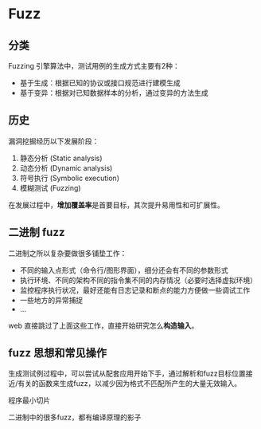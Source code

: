# Fuzz

## 分类

Fuzzing 引擎算法中，测试用例的生成方式主要有2种：

- 基于生成：根据已知的协议或接口规范进行建模生成
- 基于变异：根据对已知数据样本的分析，通过变异的方法生成

## 历史

漏洞挖掘经历以下发展阶段：

1. 静态分析 (Static analysis)
2. 动态分析 (Dynamic analysis)
3. 符号执行 (Symbolic execution)
4. 模糊测试 (Fuzzing)

在发展过程中，**增加覆盖率**是首要目标，其次提升易用性和可扩展性。

## 二进制 fuzz

二进制之所以复杂要做很多铺垫工作：

- 不同的输入点形式（命令行/图形界面），细分还会有不同的参数形式
- 执行环境、不同的架构不同的指令集不同的内存情况（必要时选择虚拟环境）
- 监控程序执行状况，最好还能有日志记录和断点的能力方便做一些调试工作
- 一些地方的异常捕捉
- ...

web 直接跳过了上面这些工作，直接开始研究怎么**构造输入**。

## fuzz 思想和常见操作

生成测试例过程中，可以尝试从配套应用开始下手，通过解析和fuzz目标位置接近/有关的函数来生成fuzz，以减少因为格式不匹配所产生的大量无效输入。

程序最小切片

二进制中的很多fuzz，都有编译原理的影子

